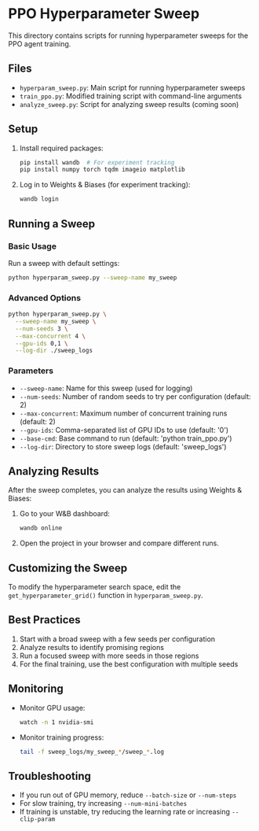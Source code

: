 # PPO Hyperparameter Sweep

This directory contains scripts for running hyperparameter sweeps for the PPO agent training.

## Files

- `hyperparam_sweep.py`: Main script for running hyperparameter sweeps
- `train_ppo.py`: Modified training script with command-line arguments
- `analyze_sweep.py`: Script for analyzing sweep results (coming soon)

## Setup

1. Install required packages:
   ```bash
   pip install wandb  # For experiment tracking
   pip install numpy torch tqdm imageio matplotlib
   ```

2. Log in to Weights & Biases (for experiment tracking):
   ```bash
   wandb login
   ```

## Running a Sweep

### Basic Usage

Run a sweep with default settings:
```bash
python hyperparam_sweep.py --sweep-name my_sweep
```

### Advanced Options

```bash
python hyperparam_sweep.py \
  --sweep-name my_sweep \
  --num-seeds 3 \
  --max-concurrent 4 \
  --gpu-ids 0,1 \
  --log-dir ./sweep_logs
```

### Parameters

- `--sweep-name`: Name for this sweep (used for logging)
- `--num-seeds`: Number of random seeds to try per configuration (default: 2)
- `--max-concurrent`: Maximum number of concurrent training runs (default: 2)
- `--gpu-ids`: Comma-separated list of GPU IDs to use (default: '0')
- `--base-cmd`: Base command to run (default: 'python train_ppo.py')
- `--log-dir`: Directory to store sweep logs (default: 'sweep_logs')

## Analyzing Results

After the sweep completes, you can analyze the results using Weights & Biases:

1. Go to your W&B dashboard:
   ```bash
   wandb online
   ```

2. Open the project in your browser and compare different runs.

## Customizing the Sweep

To modify the hyperparameter search space, edit the `get_hyperparameter_grid()` function in `hyperparam_sweep.py`.

## Best Practices

1. Start with a broad sweep with a few seeds per configuration
2. Analyze results to identify promising regions
3. Run a focused sweep with more seeds in those regions
4. For the final training, use the best configuration with multiple seeds

## Monitoring

- Monitor GPU usage:
  ```bash
  watch -n 1 nvidia-smi
  ```

- Monitor training progress:
  ```bash
  tail -f sweep_logs/my_sweep_*/sweep_*.log
  ```

## Troubleshooting

- If you run out of GPU memory, reduce `--batch-size` or `--num-steps`
- For slow training, try increasing `--num-mini-batches`
- If training is unstable, try reducing the learning rate or increasing `--clip-param`

